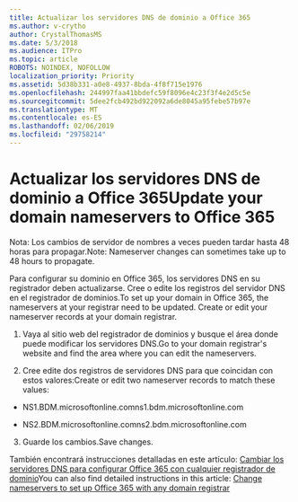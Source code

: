 ```yaml
---
title: Actualizar los servidores DNS de dominio a Office 365
ms.author: v-crytho
author: CrystalThomasMS
ms.date: 5/3/2018
ms.audience: ITPro
ms.topic: article
ROBOTS: NOINDEX, NOFOLLOW
localization_priority: Priority
ms.assetid: 5d38b331-a0e8-4937-8bda-4f8f715e1976
ms.openlocfilehash: 244997faa41bbdefc59f8096e4c23f3f4e2d5c5e
ms.sourcegitcommit: 5dee2fcb492bd922092a6de8045a95febe57b97e
ms.translationtype: MT
ms.contentlocale: es-ES
ms.lasthandoff: 02/06/2019
ms.locfileid: "29758214"
---
```

# <a name="update-your-domain-nameservers-to-office-365"></a><span data-ttu-id="6e265-102">Actualizar los servidores DNS de dominio a Office 365</span><span class="sxs-lookup"><span data-stu-id="6e265-102">Update your domain nameservers to Office 365</span></span>

<span data-ttu-id="6e265-103">Nota: Los cambios de servidor de nombres a veces pueden tardar hasta 48 horas para propagar.</span><span class="sxs-lookup"><span data-stu-id="6e265-103">Note: Nameserver changes can sometimes take up to 48 hours to propagate.</span></span>
  
<span data-ttu-id="6e265-p101">Para configurar su dominio en Office 365, los servidores DNS en su registrador deben actualizarse. Cree o edite los registros del servidor DNS en el registrador de dominios.</span><span class="sxs-lookup"><span data-stu-id="6e265-p101">To set up your domain in Office 365, the nameservers at your registrar need to be updated. Create or edit your nameserver records at your domain registrar.</span></span>
  
1. <span data-ttu-id="6e265-106">Vaya al sitio web del registrador de dominios y busque el área donde puede modificar los servidores DNS.</span><span class="sxs-lookup"><span data-stu-id="6e265-106">Go to your domain registrar's website and find the area where you can edit the nameservers.</span></span>
    
2. <span data-ttu-id="6e265-107">Cree edite dos registros de servidores DNS para que coincidan con estos valores:</span><span class="sxs-lookup"><span data-stu-id="6e265-107">Create or edit two nameserver records to match these values:</span></span>
    
  - <span data-ttu-id="6e265-108">NS1.BDM.microsoftonline.com</span><span class="sxs-lookup"><span data-stu-id="6e265-108">ns1.bdm.microsoftonline.com</span></span>
    
  - <span data-ttu-id="6e265-109">NS2.BDM.microsoftonline.com</span><span class="sxs-lookup"><span data-stu-id="6e265-109">ns2.bdm.microsoftonline.com</span></span>
    
3. <span data-ttu-id="6e265-110">Guarde los cambios.</span><span class="sxs-lookup"><span data-stu-id="6e265-110">Save changes.</span></span>
    
<span data-ttu-id="6e265-111">También encontrará instrucciones detalladas en este artículo: [Cambiar los servidores DNS para configurar Office 365 con cualquier registrador de dominio](https://support.office.com/article/Change-nameservers-at-any-domain-registrar-to-set-up-Office-365-a8b487a9-2a45-4581-9dc4-5d28a47010a2.aspx)</span><span class="sxs-lookup"><span data-stu-id="6e265-111">You can also find detailed instructions in this article: [Change nameservers to set up Office 365 with any domain registrar](https://support.office.com/article/Change-nameservers-at-any-domain-registrar-to-set-up-Office-365-a8b487a9-2a45-4581-9dc4-5d28a47010a2.aspx)</span></span>
  

